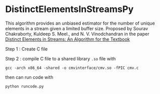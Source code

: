 # DistinctElementsInStreamsPy

This algorithm provides an unbiased estimator for the number of unique
elements in a stream given a limited buffer size. Proposed by Sourav Chakraborty, Kuldeep S. Meel., and N. V. Vinodchandran in the paper [Distinct Elements in Streams: An Algorithm for the Textbook](DistinctElementsInStreams.pdf)







Step 1 : Create C file

Step 2 : compile C file to a shared library `.so` file with

`gcc -arch x86_64 -shared -o cmvinterface/cmv.so -fPIC cmv.c`

then can run code with 

`python runcode.py`
